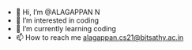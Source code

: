 - 👋 Hi, I’m @ALAGAPPAN N
- 👀 I’m interested in coding
- 🌱 I’m currently learning coding
- 📫 How to reach me alagappan.cs21@bitsathy.ac.in

<!---
ALAGAPPAN0438/ALAGAPPAN0438 is a ✨ special ✨ repository because its `README.md` (this file) appears on your GitHub profile.
You can click the Preview link to take a look at your changes.
--->
